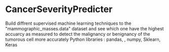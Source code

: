# CancerSeverityPredicter
Build diffrent supervised machine learning techniques to the "mammographic_masses.data" dataset and see which  one  have the highest accuarcy as measured to detect the malignancy or benignancy of the tumorous cell more accurately 
Python libraries : pandas, , numpy, Sklearn, Keras
